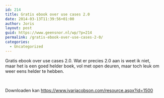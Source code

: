 ```yaml
---
id: 214
title: Gratis ebook over use cases 2.0
date: 2014-03-13T11:39:56+01:00
author: Joris
layout: post
guid: https://www.geensnor.nl/wp/?p=214
permalink: /gratis-ebook-over-use-cases-2-0/
categories:
  - Uncategorized
---
```

Gratis ebook over use cases 2.0. Wat er precies 2.0 aan is weet ik niet, maar het is een goed helder boek, vol met open deuren, maar toch leuk om weer eens helder te hebben.

&nbsp;

Downloaden kan <https://www.ivarjacobson.com/resource.aspx?id=1500>